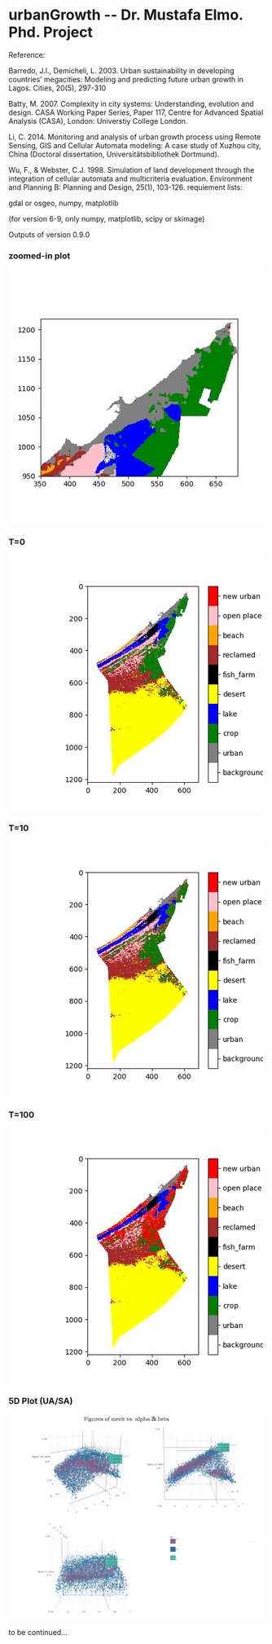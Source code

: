 # urbanGrowth -- Dr. Mustafa Elmo. Phd. Project
Reference:


Barredo, J.I., Demicheli, L. 2003. Urban sustainability in developing countries’ megacities: Modeling and predicting future urban growth in Lagos. Cities, 20(5), 297-310

Batty, M. 2007. Complexity in city systems: Understanding, evolution and design. CASA Working Paper Series, Paper 117, Centre for Advanced Spatial Analysis (CASA), London: Universtiy College London.

Li, C. 2014. Monitoring and analysis of urban growth process using Remote Sensing, GIS and Cellular Automata modeling: A case study of Xuzhou city, China (Doctoral dissertation, Universitätsbibliothek Dortmund). 

Wu, F., & Webster, C.J. 1998. Simulation of land development through the integration of cellular automata and multicriteria evaluation. Environment and Planning B: Planning and Design, 25(1), 103-126. 
requiement lists:

gdal or osgeo, numpy, matplotlib

(for version 6-9, only numpy, matplotlib, scipy or skimage)


<!--
Outputs of version 0.1.0 and 0.2.0
<img src=https://github.com/muyang/urbanGrowth/blob/master/Figure_1-1.png />
-->

Outputs of version 0.9.0

### zoomed-in plot 
<img src=https://github.com/muyang/urbanGrowth/blob/master/Figure_1-1.png />

### T=0 
<img src=https://github.com/muyang/urbanGrowth/blob/master/res_T0.png />

### T=10 
<img src=https://github.com/muyang/urbanGrowth/blob/master/res_T10.png />

### T=100 
<img src=https://github.com/muyang/urbanGrowth/blob/master/res_T100.png />

### 5D Plot (UA/SA)
<img src=https://github.com/muyang/urbanGrowth/blob/master/Plot5d/5d%20plot.png />

to be continued...
